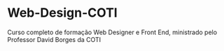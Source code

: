 # Web-Design-COTI
Curso completo de formação Web Designer e Front End, ministrado pelo Professor David Borges da COTI
